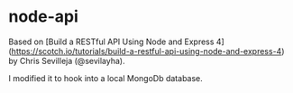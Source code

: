 # node-api

Based on [Build a RESTful API Using Node and Express 4] (https://scotch.io/tutorials/build-a-restful-api-using-node-and-express-4) 
by Chris Sevilleja (@sevilayha).

I modified it to hook into a local MongoDb database.
